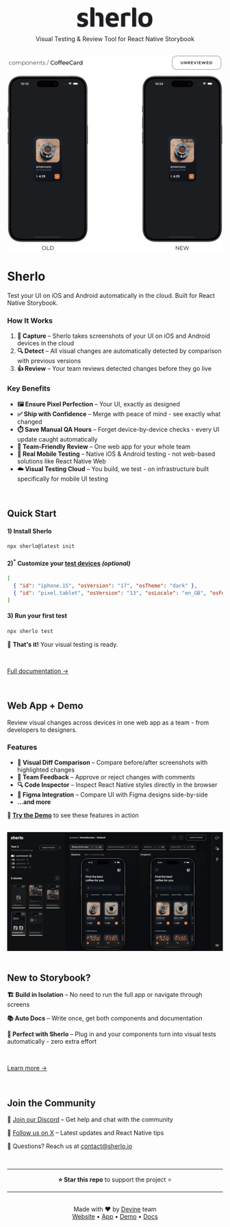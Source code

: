 <br />

<p align="center">
  <a href="https://sherlo.io/">
    <picture>
      <source media="(prefers-color-scheme: dark) and (max-width: 500px)" srcset="./assets/logo-dark.svg" width="140">
      <source media="(prefers-color-scheme: dark)" srcset="./assets/logo-dark.svg" width="176">
      <source media="(max-width: 500px)" srcset="./assets/logo-light.svg" width="140">
      <img src="./assets/logo-light.svg" alt="Sherlo logo" width="176" />
    </picture>
  </a>
</p>

<p align="center">Visual Testing & Review Tool for React Native Storybook</p>

<br />

<div align="center">
  <picture>
    <source media="(prefers-color-scheme: dark) and (max-width: 500px)" srcset="./assets/hero-mobile-dark.gif" width="436">
    <source media="(max-width: 500px)" srcset="./assets/hero-mobile-light.gif" width="436">
    <source media="(prefers-color-scheme: dark)" srcset="./assets/hero-desktop-dark.gif" width="560">
    <img src="./assets/hero-desktop-light.gif" alt="Sherlo visual testing tool demo showing UI comparison and review workflow" width="560" />
  </picture>
</div>

# Sherlo

Test your UI on iOS and Android automatically in the cloud. Built for React Native Storybook.

### How It Works

1. **📸 Capture** – Sherlo takes screenshots of your UI on iOS and Android devices in the cloud
2. **🔍 Detect** – All visual changes are automatically detected by comparison with previous versions
3. **👍 Review** – Your team reviews detected changes before they go live

### Key Benefits

- **🖼️ Ensure Pixel Perfection** – Your UI, exactly as designed
- **✅ Ship with Confidence** – Merge with peace of mind - see exactly what changed
- **⏱️ Save Manual QA Hours** – Forget device-by-device checks - every UI update caught automatically
- **🤝 Team-Friendly Review** – One web app for your whole team
- **📱 Real Mobile Testing** – Native iOS & Android testing - not web-based solutions like React Native Web
- **☁️ Visual Testing Cloud** – You build, we test - on infrastructure built specifically for mobile UI testing

<br />

## Quick Start

#### 1) Install Sherlo

```bash
npx sherlo@latest init
```

#### 2)<sup>\*</sup> Customize your [test devices](https://docs.sherlo.io/setup/config#devices) _(optional)_

<!-- prettier-ignore -->
```json
[
  { "id": "iphone.15", "osVersion": "17", "osTheme": "dark" },
  { "id": "pixel.tablet", "osVersion": "13", "osLocale": "en_GB", "osFontScale": "+1" }
]
```

#### 3) Run your first test

```bash
npx sherlo test
```

🎉 **That's it!** Your visual testing is ready.

<br />

[Full documentation →](https://docs.sherlo.io/setup/integration)

<br />

## Web App + Demo

Review visual changes across devices in one web app as a team - from developers to designers.

### Features

- **📸 Visual Diff Comparison** – Compare before/after screenshots with highlighted changes
- **💬 Team Feedback** – Approve or reject changes with comments
- **🔍 Code Inspector** – Inspect React Native styles directly in the browser
- **🎨 Figma Integration** – Compare UI with Figma designs side-by-side
- **…and more**

**🚀 [Try the Demo](https://app.sherlo.io/demo)** to see these features in action

<br />

<div align="center">
  <img src="./assets/app.webp" alt="Sherlo app preview" />
</div>

<br />

## New to Storybook?

**🏗️ Build in Isolation** – No need to run the full app or navigate through screens

**📚 Auto Docs** – Write once, get both components and documentation

**💖 Perfect with Sherlo** – Plug in and your components turn into visual tests automatically - zero extra effort

<br />

<!-- [Learn more about Storybook →](https://github.com/storybookjs/react-native) -->

[Learn more →](https://storybook.js.org/)

<!-- ---

<br />

<div align="center">
  ⭐ <strong>Star this repo</strong> to support the project!
</div>

<br />

<div align="center">
  Made with ❤️ by <a href="https://devine.team">Devine</a> team
  <br />
  <a href="https://sherlo.io">Website</a> •
  <a href="https://app.sherlo.io">App</a> •
  <a href="https://app.sherlo.io/demo">Demo</a> •
  <a href="https://docs.sherlo.io">Docs</a> •
  <a href="https://x.com/sherlo_io">X</a> •
  <a href="https://discord.com/invite/G7eqTBkWZt">Discord</a> •
  <a href="mailto:contact@sherlo.io">Mail</a>
</div>

<br /> -->

<!-- <br />

## Join the Community

**💬 Join our [Discord](https://discord.com/invite/G7eqTBkWZt)**

**📢 Follow us on [X](https://x.com/sherlo_io)**

**📧 Questions?** Reach us at contact@sherlo.io

<br />

## Join the Community

💬 [Join our Discord](https://discord.com/invite/G7eqTBkWZt) • 🙅‍♂️ [Follow us on X](https://x.com/sherlo_io)

<br />

📧 Questions? Reach us at contact@sherlo.io

<br />

## Join the Community

💬 [**Join our Discord**](https://discord.com/invite/G7eqTBkWZt) • 📢 [**Follow us on X**](https://x.com/sherlo_io)

<br />

**📧 Questions?** Reach us at contact@sherlo.io

<br />

## Join the Community

💬 Join our [**Discord**](https://discord.com/invite/G7eqTBkWZt) • 📢 Follow us on [**X**](https://x.com/sherlo_io)

<br />

📧 Questions? **contact@sherlo.io**

<br />

## Join the Community

💬 [Join our Discord](https://discord.com/invite/G7eqTBkWZt) • 📢 [Follow us on X](https://x.com/sherlo_io)

<br />

📧 Questions? contact@sherlo.io

<br />

## Join the Community

**⭐ Star this repo** to support the project!

<br />

💬 [Join our Discord](https://discord.com/invite/G7eqTBkWZt) • 📢 [Follow us on X](https://x.com/sherlo_io)

📧 Questions? contact@sherlo.io -->

<br />

## Join the Community

<!-- 💬 [Join our Discord](https://discord.com/invite/G7eqTBkWZt) • 📢 [Follow us on X](https://x.com/sherlo_io)

<br />

📧 Questions? contact@sherlo.io -->

💬 [Join our Discord](https://discord.com/invite/G7eqTBkWZt) – Get help and chat with the community

📢 [Follow us on X](https://x.com/sherlo_io) – Latest updates and React Native tips

📧 Questions? Reach us at contact@sherlo.io

<!--
<br />

**⭐ Star this repo** to support the project! -->

<br />

---

<div align="center">
  <strong>⭐ Star this repo</strong> to support the project ⭐
</div>

---

<br />

<div align="center">
  <!-- <strong>⭐ Star this repo</strong> to support the project!
  <br />
  <br /> -->
  Made with ❤️ by <a href="https://devine.team">Devine</a> team
  <br />
  <a href="https://sherlo.io">Website</a> • 
  <a href="https://app.sherlo.io">App</a> • 
  <a href="https://app.sherlo.io/demo">Demo</a> • 
  <a href="https://docs.sherlo.io">Docs</a>
  <!-- <a href="mailto:contact@sherlo.io">Mail</a> -->
</div>

<br />
